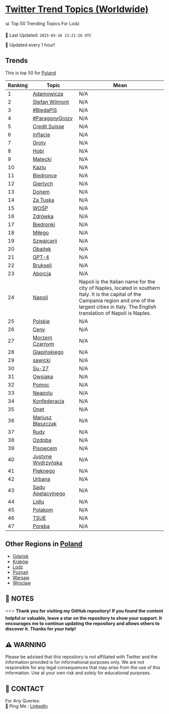 [Twitter Trend Topics (Worldwide)](https://github.com/ErcinDedeoglu/Twitter-Trend-Topics)
==========


📊 Top 50 Trending Topics For Lodz

📆 Last Updated: `2023-03-16 13:21:26 UTC`

🔧 Updated every 1 hour!


## Trends

This is top 50 for [Poland](</Poland>)

| Ranking | Topic | Mean |
| ------- | ------------ | ------------ |
| 1 | [Adamowicza](http://twitter.com/search?q=Adamowicza) | N/A |
| 2 | [Stefan Wilmont](http://twitter.com/search?q=Stefan+Wilmont) | N/A |
| 3 | [#BiedaPiS](http://twitter.com/search?q=%23BiedaPiS) | N/A |
| 4 | [#ParagonyGrozy](http://twitter.com/search?q=%23ParagonyGrozy) | N/A |
| 5 | [Credit Suisse](http://twitter.com/search?q=Credit+Suisse) | N/A |
| 6 | [Inflacja](http://twitter.com/search?q=Inflacja) | N/A |
| 7 | [Groty](http://twitter.com/search?q=Groty) | N/A |
| 8 | [Hobi](http://twitter.com/search?q=Hobi) | N/A |
| 9 | [Matecki](http://twitter.com/search?q=Matecki) | N/A |
| 10 | [Kaziu](http://twitter.com/search?q=Kaziu) | N/A |
| 11 | [Biedronce](http://twitter.com/search?q=Biedronce) | N/A |
| 12 | [Giertych](http://twitter.com/search?q=Giertych) | N/A |
| 13 | [Donem](http://twitter.com/search?q=Donem) | N/A |
| 14 | [Za Tuska](http://twitter.com/search?q=Za+Tuska) | N/A |
| 15 | [WOŚP](http://twitter.com/search?q=WO%c5%9aP) | N/A |
| 16 | [Zdrówka](http://twitter.com/search?q=Zdr%c3%b3wka) | N/A |
| 17 | [Biedronki](http://twitter.com/search?q=Biedronki) | N/A |
| 18 | [Miłego](http://twitter.com/search?q=Mi%c5%82ego) | N/A |
| 19 | [Szwajcarii](http://twitter.com/search?q=Szwajcarii) | N/A |
| 20 | [Obajtek](http://twitter.com/search?q=Obajtek) | N/A |
| 21 | [GPT-4](http://twitter.com/search?q=GPT-4) | N/A |
| 22 | [Brukseli](http://twitter.com/search?q=Brukseli) | N/A |
| 23 | [Aborcja](http://twitter.com/search?q=Aborcja) | N/A |
| 24 | [Napoli](http://twitter.com/search?q=Napoli) | Napoli is the Italian name for the city of Naples, located in southern Italy. It is the capital of the Campania region and one of the largest cities in Italy. The English translation of Napoli is Naples. |
| 25 | [Polskie](http://twitter.com/search?q=Polskie) | N/A |
| 26 | [Ceny](http://twitter.com/search?q=Ceny) | N/A |
| 27 | [Morzem Czarnym](http://twitter.com/search?q=Morzem+Czarnym) | N/A |
| 28 | [Glapińskiego](http://twitter.com/search?q=Glapi%c5%84skiego) | N/A |
| 29 | [sawicki](http://twitter.com/search?q=sawicki) | N/A |
| 30 | [Su-27](http://twitter.com/search?q=Su-27) | N/A |
| 31 | [Owsiaka](http://twitter.com/search?q=Owsiaka) | N/A |
| 32 | [Pomoc](http://twitter.com/search?q=Pomoc) | N/A |
| 33 | [Neapolu](http://twitter.com/search?q=Neapolu) | N/A |
| 34 | [Konfederacja](http://twitter.com/search?q=Konfederacja) | N/A |
| 35 | [Onet](http://twitter.com/search?q=Onet) | N/A |
| 36 | [Mariusz Błaszczak](http://twitter.com/search?q=Mariusz+B%c5%82aszczak) | N/A |
| 37 | [Rudy](http://twitter.com/search?q=Rudy) | N/A |
| 38 | [Ozdoba](http://twitter.com/search?q=Ozdoba) | N/A |
| 39 | [Pisowcem](http://twitter.com/search?q=Pisowcem) | N/A |
| 40 | [Justynę Wydrzyńską](http://twitter.com/search?q=Justyn%c4%99+Wydrzy%c5%84sk%c4%85) | N/A |
| 41 | [Pięknego](http://twitter.com/search?q=Pi%c4%99knego) | N/A |
| 42 | [Urbana](http://twitter.com/search?q=Urbana) | N/A |
| 43 | [Sądu Apelacyjnego](http://twitter.com/search?q=S%c4%85du+Apelacyjnego) | N/A |
| 44 | [Lidlu](http://twitter.com/search?q=Lidlu) | N/A |
| 45 | [Polakom](http://twitter.com/search?q=Polakom) | N/A |
| 46 | [TSUE](http://twitter.com/search?q=TSUE) | N/A |
| 47 | [Poręba](http://twitter.com/search?q=Por%c4%99ba) | N/A |



## Other Regions in [Poland](</Poland>)

* [Gdańsk](</Poland/Gdańsk.md>)
* [Kraków](</Poland/Kraków.md>)
* [Lodz](</Poland/Lodz.md>)
* [Poznań](</Poland/Poznań.md>)
* [Warsaw](</Poland/Warsaw.md>)
* [Wroclaw](</Poland/Wroclaw.md>)



## 📝 NOTES

⭐⭐⭐ **Thank you for visiting my GitHub repository! If you found the content helpful or valuable, leave a star on the repository to show your support. It encourages me to continue updating the repository and allows others to discover it. Thanks for your help!**


## ⚠️ WARNING

Please be advised that this repository is not affiliated with Twitter and the information provided is for informational purposes only. We are not responsible for any legal consequences that may arise from the use of this information. Use at your own risk and solely for educational purposes.


## 📨 CONTACT

 For Any Queries:  
            🏓 Ping Me : [LinkedIn](https://www.linkedin.com/in/ercindedeoglu/)
